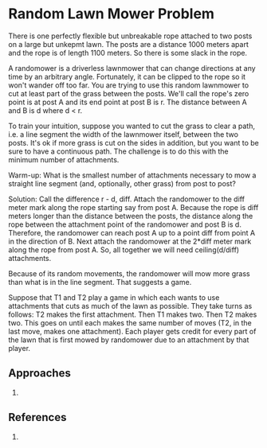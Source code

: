 # Random Lawn Mower Problem

There is one perfectly flexible but unbreakable rope attached to two posts on a large but unkepmt lawn. The posts are a distance 1000 meters apart and the rope is of length 1100 meters. So there is some slack in the rope.

A randomower is a driverless lawnmower that can change directions at any time by an arbitrary angle. Fortunately, it can be clipped to the rope so it won't wander off too far. You are trying to use this random lawnmower to cut at least part of the grass between the posts. We'll call the rope's zero point is at post A and its end point at post B is r. The distance between A and B is d where d < r.

To train your intuition, suppose you wanted to cut the grass to clear a path, i.e. a line segment the width of the lawnmower itself, between the two posts. It's ok if more grass is cut on the sides in addition, but you want to be sure to have a continuous path. The challenge is to do this with the minimum number of attachments.

Warm-up: What is the smallest number of attachments necessary to mow a straight line segment (and, optionally, other grass) from post to post?

Solution: Call the difference r - d, diff. Attach the randomower to the diff meter mark along the rope starting say from post A. Because the rope is diff meters longer than the distance between the posts, the distance along the rope between the attachment point of the randomower and post B is d. Therefore, the randomower can reach post A up to a point diff from point A in the direction of B. Next attach the randomower at the 2*diff meter mark along the rope from post A. So, all together we will need ceiling(d/diff) attachments.

Because of its random movements, the randomower will mow more grass than what is in the line segment. That suggests a game.

Suppose that T1 and T2 play a game in which each wants to use attachments that cuts as much of the lawn as possible. They take turns as follows: T2 makes the first attachment. Then T1 makes two. Then T2 makes two. This goes on until each makes the same number of moves (T2, in the last move, makes one attachment). Each player gets credit for every part of the lawn that is first mowed by randomower due to an attachment by that player.

## Approaches
1. 

## References
1. 